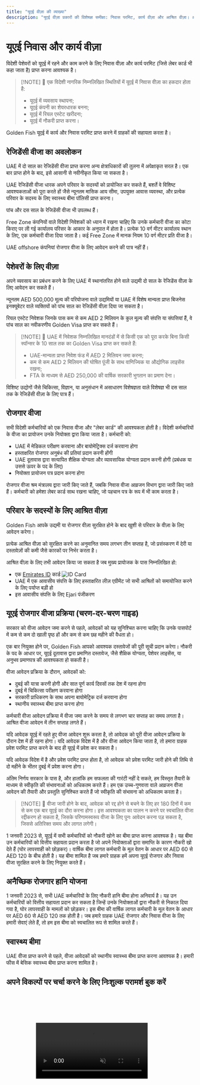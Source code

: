 ```yaml
---
title: "यूएई वीज़ा की व्याख्या"
description: "यूएई वीज़ा प्रकारों की विशेषज्ञ समीक्षा: निवास परमिट, कार्य वीज़ा और आश्रित वीज़ा। आवश्यकताओं और प्रक्रिया के बारे में आपको जानने की हर जरूरी बात।"
---
```


# यूएई निवास और कार्य वीज़ा

विदेशी पेशेवरों को यूएई में रहने और काम करने के लिए निवास वीज़ा और कार्य परमिट (जिसे लेबर कार्ड भी कहा जाता है) प्राप्त करना आवश्यक है।

> [!NOTE] 💚 एक विदेशी नागरिक निम्नलिखित स्थितियों में यूएई में निवास वीज़ा का हकदार होता है:
>
> - यूएई में व्यवसाय स्थापना;
> - यूएई कंपनी का शेयरधारक बनना;
> - यूएई में रियल एस्टेट खरीदना;
> - यूएई में नौकरी प्राप्त करना।

Golden Fish यूएई में कार्य और निवास परमिट प्राप्त करने में ग्राहकों की सहायता करता है।

## रेजिडेंसी वीजा का अवलोकन

UAE में दो साल का रेजिडेंसी वीजा प्राप्त करना अन्य क्षेत्राधिकारों की तुलना में अपेक्षाकृत सरल है। एक बार प्राप्त होने के बाद, इसे आसानी से नवीनीकृत किया जा सकता है।

UAE रेजिडेंसी वीजा धारक अपने परिवार के सदस्यों को प्रायोजित कर सकते हैं, बशर्ते वे विशिष्ट आवश्यकताओं को पूरा करते हों जैसे न्यूनतम मासिक आय सीमा, उपयुक्त आवास व्यवस्था, और प्रत्येक परिवार के सदस्य के लिए स्वास्थ्य बीमा पॉलिसी प्राप्त करना।

पांच और दस साल के रेजिडेंसी वीजा भी उपलब्ध हैं।

Free Zone कंपनियों वाले विदेशी निवेशकों को ध्यान में रखना चाहिए कि उनके कर्मचारी वीजा का कोटा किराए पर ली गई कार्यालय परिसर के आकार के अनुपात में होता है। प्रत्येक 10 वर्ग मीटर कार्यालय स्थान के लिए, एक कर्मचारी वीजा दिया जाता है। कई Free Zone में मानक नियम 10 वर्ग मीटर प्रति वीजा है।

UAE offshore कंपनियां रोजगार वीजा के लिए आवेदन करने की पात्र नहीं हैं।

## पेशेवरों के लिए वीज़ा

अपने व्यवसाय का प्रबंधन करने के लिए UAE में स्थानांतरित होने वाले उद्यमी दो साल के रेजिडेंस वीज़ा के लिए आवेदन कर सकते हैं।

न्यूनतम AED 500,000 मूल्य की परियोजना वाले उद्यमियों या UAE में विशेष मान्यता प्राप्त बिजनेस इनक्यूबेटर वाले व्यक्तियों को पांच साल का रेजिडेंसी वीज़ा दिया जा सकता है।

रियल एस्टेट निवेशक जिनके पास कम से कम AED 2 मिलियन के कुल मूल्य की संपत्ति या संपत्तियां हैं, वे पांच साल का नवीकरणीय Golden Visa प्राप्त कर सकते हैं।

> [!NOTE] 💚 UAE में निवेशक निम्नलिखित मानदंडों में से किसी एक को पूरा करके बिना किसी स्पॉन्सर के 10 साल तक का Golden Visa प्राप्त कर सकते हैं:
>
> - UAE-मान्यता प्राप्त निवेश फंड में AED 2 मिलियन जमा करना;
> - कम से कम AED 2 मिलियन की घोषित पूंजी के साथ वाणिज्यिक या औद्योगिक लाइसेंस रखना;
> - FTA के माध्यम से AED 250,000 की वार्षिक सरकारी भुगतान का प्रमाण देना।

विशिष्ट उद्योगों जैसे चिकित्सा, विज्ञान, या अनुसंधान में असाधारण विशेषज्ञता वाले विशेषज्ञ भी दस साल तक के रेजिडेंसी वीज़ा के लिए पात्र हैं।

## रोजगार वीजा

सभी विदेशी कर्मचारियों को एक निवास वीजा और "लेबर कार्ड" की आवश्यकता होती है। विदेशी कर्मचारियों के वीजा का प्रायोजन उनके नियोक्ता द्वारा किया जाता है। कर्मचारी को:

- UAE में मेडिकल परीक्षण करवाना और बायोमेट्रिक्स दर्ज करवाना होगा
- हस्ताक्षरित रोजगार अनुबंध की प्रतियां प्रदान करनी होंगी
- UAE दूतावास द्वारा सत्यापित शैक्षिक योग्यता और व्यावसायिक योग्यता प्रदान करनी होगी (प्रबंधक या उससे ऊपर के पद के लिए)
- नियोक्ता प्रायोजन पत्र प्रदान करना होगा

रोजगार वीजा श्रम मंत्रालय द्वारा जारी किए जाते हैं, जबकि निवास वीजा आव्रजन विभाग द्वारा जारी किए जाते हैं। कर्मचारी को हमेशा लेबर कार्ड साथ रखना चाहिए, जो पहचान पत्र के रूप में भी काम करता है।

## परिवार के सदस्यों के लिए आश्रित वीज़ा

Golden Fish आपके उद्यमी या रोजगार वीज़ा सुरक्षित होने के बाद खुशी से परिवार के वीज़ा के लिए आवेदन करेगा।

प्रत्येक आश्रित वीज़ा को सुरक्षित करने का अनुमानित समय लगभग तीन सप्ताह है, जो प्रसंस्करण में देरी या दस्तावेज़ों की कमी जैसे कारकों पर निर्भर करता है।

आश्रित वीज़ा के लिए तभी आवेदन किया जा सकता है जब मुख्य प्रायोजक के पास निम्नलिखित हो:

- एक [Emirates ID](https://u.ae/en/information-and-services/visa-and-emirates-id/emirates-id) कार्ड ![ID Card](/img/ILONMASKID.webp)
- UAE में एक आवासीय संपत्ति के लिए हस्ताक्षरित लीज़ एग्रीमेंट जो सभी आश्रितों को समायोजित करने के लिए पर्याप्त बड़ी हो
- इस आवासीय संपत्ति के लिए Ejari पंजीकरण

## यूएई रोजगार वीजा प्रक्रिया (चरण-दर-चरण गाइड)

सरकार को वीजा आवेदन जमा करने से पहले, आवेदकों को यह सुनिश्चित करना चाहिए कि उनके पासपोर्ट में कम से कम दो खाली पृष्ठ हों और कम से कम छह महीने की वैधता हो।

एक बार नियुक्त होने पर, Golden Fish आपको आवश्यक दस्तावेजों की पूरी सूची प्रदान करेगा। नौकरी के पद के आधार पर, यूएई दूतावास द्वारा प्रमाणित दस्तावेज, जैसे शैक्षिक योग्यता, पेशेवर लाइसेंस, या अनुभव प्रमाणपत्र की आवश्यकता हो सकती है।

वीजा आवेदन प्रक्रिया के दौरान, आवेदकों को:

- दुबई की यात्रा करनी होगी और सात पूर्ण कार्य दिवसों तक देश में रहना होगा
- दुबई में चिकित्सा परीक्षण करवाना होगा
- सरकारी प्राधिकरण के साथ अपना बायोमेट्रिक दर्ज करवाना होगा
- स्थानीय स्वास्थ्य बीमा प्राप्त करना होगा

कर्मचारी वीजा आवेदन प्रक्रिया में वीजा जमा करने के समय से लगभग चार सप्ताह का समय लगता है। आश्रित वीजा आवेदन में तीन सप्ताह लगते हैं।

यदि आवेदक यूएई में रहते हुए वीजा आवेदन शुरू करता है, तो आवेदक को पूरी वीजा आवेदन प्रक्रिया के दौरान देश में ही रहना होगा। यदि आवेदक विदेश में है और वीजा आवेदन किया जाता है, तो हमारा ग्राहक प्रवेश परमिट प्राप्त करने के बाद ही यूएई में प्रवेश कर सकता है।

यदि आवेदक विदेश में है और प्रवेश परमिट प्राप्त होता है, तो आवेदक को प्रवेश परमिट जारी होने की तिथि से दो महीने के भीतर दुबई में प्रवेश करना होगा।

अंतिम निर्णय सरकार के पास है, और हालांकि हम सफलता की गारंटी नहीं दे सकते, हम विस्तृत तैयारी के माध्यम से स्वीकृति की संभावनाओं को अधिकतम करते हैं। हम एक उच्च-गुणवत्ता वाले आव्रजन वीजा आवेदन की तैयारी और प्रस्तुति सुनिश्चित करते हैं जो स्वीकृति की संभावना को अधिकतम करता है।

> [!NOTE] 💚 वीजा जारी होने के बाद, आवेदक को रद्द होने से बचने के लिए हर 180 दिनों में कम से कम एक बार यूएई का दौरा करना होगा।
> इस आवश्यकता का पालन न करने पर स्वचालित वीजा रद्दीकरण हो सकता है, जिसके परिणामस्वरूप वीजा के लिए पुनः आवेदन करना पड़ सकता है, जिससे अतिरिक्त समय और लागत लगेगी।

1 जनवरी 2023 से, यूएई में सभी कर्मचारियों को नौकरी खोने का बीमा प्राप्त करना आवश्यक है। यह बीमा उन कर्मचारियों को वित्तीय सहायता प्रदान करता है जो अपने नियोक्ताओं द्वारा समाप्ति के कारण नौकरी खो देते हैं (घोर लापरवाही को छोड़कर)। वार्षिक बीमा लागत कर्मचारी के मूल वेतन के आधार पर AED 60 से AED 120 के बीच होती है। यह बीमा शामिल है जब हमारे ग्राहक हमें अपना यूएई रोजगार और निवास वीजा सुरक्षित करने के लिए नियुक्त करते हैं।

## अनैच्छिक रोजगार हानि योजना

1 जनवरी 2023 से, सभी UAE कर्मचारियों के लिए नौकरी हानि बीमा होना अनिवार्य है। यह उन कर्मचारियों को वित्तीय सहायता प्रदान कर सकता है जिन्हें उनके नियोक्ताओं द्वारा नौकरी से निकाल दिया गया है, घोर लापरवाही के मामलों को छोड़कर। इस बीमा की वार्षिक लागत कर्मचारी के मूल वेतन के आधार पर AED 60 से AED 120 तक होती है। जब हमारे ग्राहक UAE रोजगार और निवास वीजा के लिए हमारी सेवाएं लेते हैं, तो हम इस बीमा को स्वचालित रूप से शामिल करते हैं।

## स्वास्थ्य बीमा

UAE वीजा प्राप्त करने से पहले, वीजा आवेदकों को स्थानीय स्वास्थ्य बीमा प्राप्त करना आवश्यक है। हमारी फीस में बेसिक स्वास्थ्य बीमा प्राप्त करना शामिल है।

## अपने विकल्पों पर चर्चा करने के लिए निःशुल्क परामर्श बुक करें

<video  autoplay muted playsinline style="padding: 80px" >
  <source src="/video/iStock-2185914135.mp4" type="video/mp4">
</video>

<ContactFormModal formName="Employment Visa [guide]" buttonText="निःशुल्क परामर्श प्राप्त करें" :services="[
    '💼 Employment Visa + Labor Card',
    '👨‍💼 Entrepreneur Visa (2-year)',
    '🏢 Free Zone Company Visa',
    '👨‍👩‍👧‍👦 आश्रित परिवार वीज़ा',
    '💳 Emirates ID आवेदन',
    '💵 AED 30K से अधिक मासिक वेतन',
    '💰 Golden Visa पात्रता',
    '❓ अन्य वीज़ा सेवाएं',
    ]"/>

